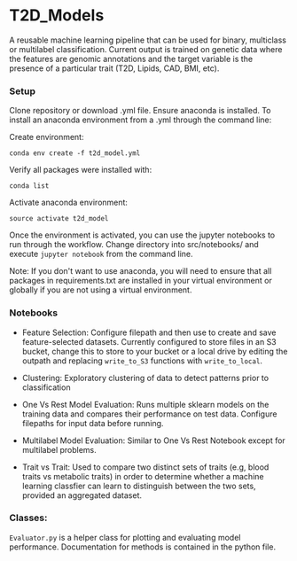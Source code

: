# T2D_Models
A reusable machine learning pipeline that can be used for binary, multiclass or multilabel classification. Current output is trained on genetic data where the features are genomic annotations and the target variable is the presence of a particular trait (T2D, Lipids, CAD, BMI, etc). 

### Setup
Clone repository or download .yml file. Ensure anaconda is installed. To install an anaconda environment from a .yml through the command line:

Create environment:
```
conda env create -f t2d_model.yml
```

Verify all packages were installed with:
```
conda list
```

Activate anaconda environment:
```
source activate t2d_model
```

Once the environment is activated, you can use the jupyter notebooks to run through the workflow. Change directory into src/notebooks/ and execute `jupyter notebook` from the command line.

Note: If you don't want to use anaconda, you will need to ensure that all packages in requirements.txt are installed in your virtual environment or globally if you are not using a virtual environment. 

### Notebooks
  * Feature Selection: Configure filepath and then use to create and save feature-selected datasets. Currently configured to store files in an S3 bucket, change this to store to your bucket or a local drive by editing the outpath and replacing `write_to_S3` functions with `write_to_local`. 

  * Clustering: Exploratory clustering of data to detect patterns prior to classification

  * One Vs Rest Model Evaluation: Runs multiple sklearn models on the training data and compares their performance on test data. Configure filepaths for input data before running. 

  * Multilabel Model Evaluation: Similar to One Vs Rest Notebook except for multilabel problems. 
  * Trait vs Trait:  Used to compare two distinct sets of traits (e.g, blood traits vs metabolic traits) in order to determine whether a machine learning classfier can learn to distinguish between the two sets, provided an aggregated dataset.

### Classes:
`Evaluator.py` is a helper class for plotting and evaluating model performance. Documentation for methods is contained in the python file. 
